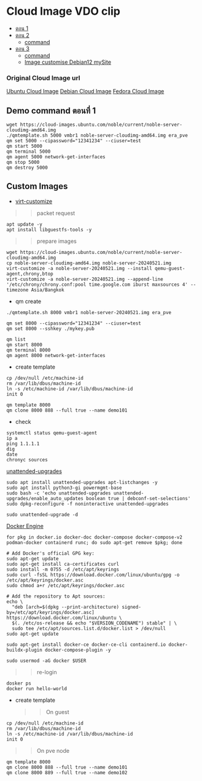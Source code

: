 
# Cloud Image VDO clip
- [ตอน 1](https://www.loom.com/share/84a3720bc5584835a2ba0ebb757d4692?sid=93c273af-4b29-43aa-b2da-5198e1a49bc4)
- [ตอน 2](https://www.loom.com/share/e889e2b41aa141c6ad61627cb63380de?sid=c301bf1b-53b1-4f17-99f3-79aeaf896a6f)
  - [command](https://github.com/pitimon/xOps2024/blob/main/cloudImageDeploy/command-ตอน2.md)
- [ตอน 3](https://www.loom.com/share/ba174cc6ec4c455dab4385222b81eb35?sid=999b5b8d-f9f2-4cb6-86c3-618b7352a0c3)
  - [command](https://github.com/pitimon/xOps2024/blob/main/cloudImageDeploy/command-ตอน3.md)
  - [Image customise Debian12 mySite](http://rustdesk.ipv9.me/iso/debian-12-generic-amd64-mod-20240525.qcow2)

### Original Cloud Image url
[Ubuntu Cloud Image](https://cloud-images.ubuntu.com/)
[Debian Cloud Image](https://cloud.debian.org/images/cloud/)
[Fedora Cloud Image](https://fedoraproject.org/cloud/download)

## Demo command ตอนที่ 1
```
wget https://cloud-images.ubuntu.com/noble/current/noble-server-cloudimg-amd64.img
./qmtemplate.sh 5000 vmbr1 noble-server-cloudimg-amd64.img era_pve
qm set 5000 --cipassword="12341234" --ciuser=test
qm start 5000
qm terminal 5000
qm agent 5000 network-get-interfaces
qm stop 5000
qm destroy 5000
```

## Custom Images
- [virt-customize](https://libguestfs.org/virt-customize.1.html)
>> packet request
```
apt update -y
apt install libguestfs-tools -y
```
>> prepare images
```
wget https://cloud-images.ubuntu.com/noble/current/noble-server-cloudimg-amd64.img
cp noble-server-cloudimg-amd64.img noble-server-20240521.img
virt-customize -a noble-server-20240521.img --install qemu-guest-agent,chrony,btop
virt-customize -a noble-server-20240521.img --append-line '/etc/chrony/chrony.conf:pool time.google.com iburst maxsources 4' --timezone Asia/Bangkok

```
- qm create
```
./qmtemplate.sh 8000 vmbr1 noble-server-20240521.img era_pve
```
```
qm set 8000 --cipassword="12341234" --ciuser=test
qm set 8000 --sshkey ./mykey.pub
```
```
qm list
qm start 8000
qm terminal 8000
qm agent 8000 network-get-interfaces
```
- create template
```
cp /dev/null /etc/machine-id
rm /var/lib/dbus/machine-id
ln -s /etc/machine-id /var/lib/dbus/machine-id
init 0

qm template 8000
qm clone 8000 888 --full true --name demo101
```
- check
```
systemctl status qemu-guest-agent
ip a
ping 1.1.1.1
dig
date
chronyc sources
```
[unattended-upgrades](https://wiki.debian.org/UnattendedUpgrades)
```
sudo apt install unattended-upgrades apt-listchanges -y
sudo apt install python3-gi powermgmt-base
sudo bash -c 'echo unattended-upgrades unattended-upgrades/enable_auto_updates boolean true | debconf-set-selections'
sudo dpkg-reconfigure -f noninteractive unattended-upgrades

sudo unattended-upgrade -d
```
[Docker Engine]()
```
for pkg in docker.io docker-doc docker-compose docker-compose-v2 podman-docker containerd runc; do sudo apt-get remove $pkg; done
```
```
# Add Docker's official GPG key:
sudo apt-get update
sudo apt-get install ca-certificates curl
sudo install -m 0755 -d /etc/apt/keyrings
sudo curl -fsSL https://download.docker.com/linux/ubuntu/gpg -o /etc/apt/keyrings/docker.asc
sudo chmod a+r /etc/apt/keyrings/docker.asc

# Add the repository to Apt sources:
echo \
  "deb [arch=$(dpkg --print-architecture) signed-by=/etc/apt/keyrings/docker.asc] https://download.docker.com/linux/ubuntu \
  $(. /etc/os-release && echo "$VERSION_CODENAME") stable" | \
  sudo tee /etc/apt/sources.list.d/docker.list > /dev/null
sudo apt-get update
```
```
sudo apt-get install docker-ce docker-ce-cli containerd.io docker-buildx-plugin docker-compose-plugin -y

sudo usermod -aG docker $USER
```
>> re-login
```
dosker ps
docker run hello-world
```
- create template
  >> On guest
```
cp /dev/null /etc/machine-id
rm /var/lib/dbus/machine-id
ln -s /etc/machine-id /var/lib/dbus/machine-id
init 0
```
  >> On pve node
```
qm template 8000
qm clone 8000 888 --full true --name demo101
qm clone 8000 889 --full true --name demo102
```